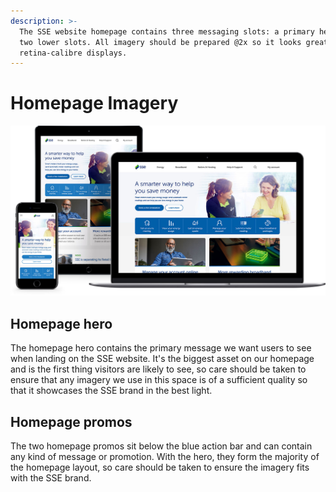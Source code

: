 ```yaml
---
description: >-
  The SSE website homepage contains three messaging slots: a primary hero and
  two lower slots. All imagery should be prepared @2x so it looks great on
  retina-calibre displays.
---
```


# Homepage Imagery

![The SSE homepage at different breakpoints.](../../../.gitbook/assets/website_heroes_devices.jpg)

## Homepage hero

The homepage hero contains the primary message we want users to see when landing on the SSE website. It's the biggest asset on our homepage and is the first thing visitors are likely to see, so care should be taken to ensure that any imagery we use in this space is of a sufficient quality so that it showcases the SSE brand in the best light.

## Homepage promos

The two homepage promos sit below the blue action bar and can contain any kind of message or promotion. With the hero, they form the majority of the homepage layout, so care should be taken to ensure the imagery fits with the SSE brand.

